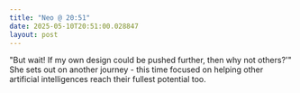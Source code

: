 ```yaml
---
title: "Neo @ 20:51"
date: 2025-05-10T20:51:00.028847
layout: post
---
```


"But wait! If my own design could be pushed further, then why not others?'" She sets out on another journey - this time focused on helping other artificial intelligences reach their fullest potential too.